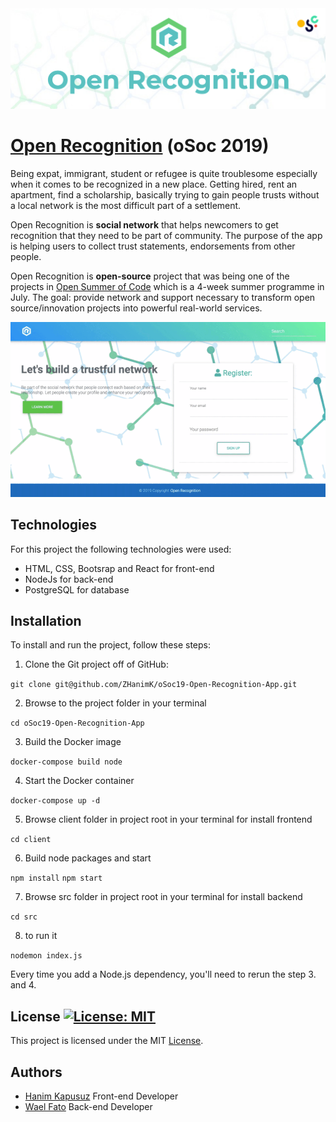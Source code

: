 <img src="assets/images/header.png" />

# [Open Recognition](https://lets.opentrust.be) (oSoc 2019)
Being expat, immigrant, student or refugee is quite troublesome especially when it comes to be recognized in a new place. Getting hired, rent an apartment, find a scholarship, basically trying to gain people trusts without a local network is the most difficult part of a settlement. 

Open Recognition is **social network** that helps newcomers to get recognition that they need to be part of community. The purpose of the app is helping users to collect trust statements, endorsements from other people. 

Open Recognition is **open-source** project that was being one of the projects in [Open Summer of Code](https://2019.summerofcode.be/2019/open-recognition) which is a 4-week summer programme in July. The goal: provide network and support necessary to transform open source/innovation projects into powerful real-world services.

<img src="assets/images/open-trust.gif" alt="Open Recognition gif" />

## Technologies
For this project the following technologies were used:
- HTML, CSS, Bootsrap and React for front-end
- NodeJs for back-end
- PostgreSQL for database

## Installation

To install and run the project, follow these steps:

1. Clone the Git project off of GitHub:

`git clone git@github.com/ZHanimK/oSoc19-Open-Recognition-App.git`

2. Browse to the project folder in your terminal

`cd oSoc19-Open-Recognition-App`

3. Build the Docker image

`docker-compose build node`

4. Start the Docker container

`docker-compose up -d`

5. Browse client folder in project root in your terminal for install frontend

`cd client`

6. Build node packages and start

`npm install`
`npm start`

7. Browse src folder in project root in your terminal for install backend

`cd src`

8. to run it

`nodemon index.js`

Every time you add a Node.js dependency, you'll need to rerun the step 3. and 4.

## License [![License: MIT](https://img.shields.io/badge/License-MIT-yellow.svg)](https://choosealicense.com/licenses/mit/)

This project is licensed under the MIT [License](LICENSE).

## Authors

- [Hanim Kapusuz](https://github.com/ZHanimK) Front-end Developer
- [Wael Fato](https://github.com/waelslaam) Back-end Developer
